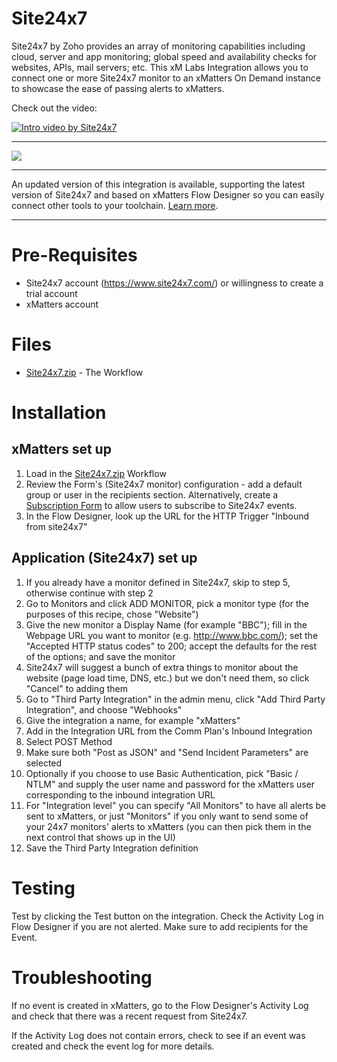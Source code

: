 # Site24x7
Site24x7 by Zoho provides an array of monitoring capabilities including cloud, server and app monitoring; global speed and availability checks for websites, APIs, mail servers; etc. This xM Labs Integration allows you to connect one or more Site24x7 monitor to an xMatters On Demand instance to showcase the ease of passing alerts to xMatters.

Check out the video:

[![Intro video by Site24x7](https://img.youtube.com/vi/YG7_1T4aP44/0.jpg)](https://www.youtube.com/watch?v=YG7_1T4aP44)


---------

<kbd>
<a href="https://support.xmatters.com/hc/en-us/community/topics">
   <img src="https://github.com/xmatters/xMatters-Labs/raw/master/media/disclaimer.png">
</a>
</kbd>

---------

An updated version of this integration is available, supporting the latest version of Site24x7 and based on xMatters Flow Designer so you can easily connect other tools to your toolchain. [Learn more](http://help.xmatters.com/integrations/#cshid=Site24x7).

---------

# Pre-Requisites
* Site24x7 account (https://www.site24x7.com/) or willingness to create a trial account
* xMatters account

# Files
* [Site24x7.zip](Site24x7.zip) - The Workflow

# Installation

## xMatters set up

1. Load in the [Site24x7.zip](Site24x7.zip) Workflow
2. Review the Form's (Site24x7 monitor) configuration - add a default group or user in the recipients section. Alternatively, create a [Subscription Form](https://help.xmatters.com/OnDemand/xmodwelcome/communicationplanbuilder/subscriptionforms.htm?cshid=SubscriptionFormListPlace) to allow users to subscribe to Site24x7 events. 
3. In the Flow Designer, look up the URL for the HTTP Trigger "Inbound from site24x7"

## Application (Site24x7) set up

1. If you already have a monitor defined in Site24x7, skip to step 5, otherwise continue with step 2
2.  Go to Monitors and click ADD MONITOR, pick a monitor type (for the purposes of this recipe, chose "Website")
3. Give the new monitor a Display Name (for example "BBC"); fill in the Webpage URL you want to monitor (e.g. http://www.bbc.com/); set the "Accepted HTTP status codes" to 200; accept the defaults for the rest of the options; and save the monitor
4. Site24x7 will suggest a bunch of extra things to monitor about the website (page load time, DNS, etc.) but we don't need them, so click "Cancel" to adding them
5. Go to "Third Party Integration" in the admin menu, click "Add Third Party Integration", and choose "Webhooks"
6. Give the integration a name, for example "xMatters"
7. Add in the Integration URL from the Comm Plan's Inbound Integration
8. Select POST Method
9. Make sure both "Post as JSON" and "Send Incident Parameters" are selected
10. Optionally if you choose to use Basic Authentication, pick "Basic / NTLM" and supply the user name and password for the xMatters user corresponding to the inbound integration URL
11. For "Integration level" you can specify "All Monitors" to have all alerts be sent to xMatters, or just "Monitors" if you only want to send some of your 24x7 monitors' alerts to xMatters (you can then pick them in the next control that shows up in the UI)
12. Save the Third Party Integration definition
   
# Testing
Test by clicking the Test button on the integration. Check the Activity Log in Flow Designer if you are not alerted. Make sure to add recipients for the Event.

# Troubleshooting
If no event is created in xMatters, go to the Flow Designer's Activity Log and check that there was a recent request from Site24x7.

If the Activity Log does not contain errors, check to see if an event was created and check the event log for more details.
